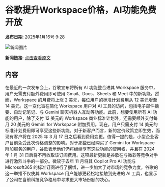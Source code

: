 # 谷歌提升Workspace价格，AI功能免费开放

**发布日期**: 2025年1月16号 9:28

![新闻图片](https://pic.chinaz.com/picmap/201811151621143997_48.jpg)

**新闻链接**: [点击查看原文](https://www.aibase.com/zh/news/14752)

## 内容

在最近的一次发布会上，谷歌宣布将所有 AI 功能整合进其 Workspace 服务中，用户无需支付额外费用即可使用 Gmail、Docs、Sheets 和 Meet 中的新功能。然而，Workspace 的月费将上涨 2 美元，每位用户的标准计划费用从 12 美元增至 14 美元。这一变化旨在简化 Workspace 用户对 AI 工具的访问，包括电子邮件摘要、自动记笔记、与 Gemini 聊天机器人互动等功能。此前，想要使用所有 AI 功能的用户，除了支付 12 美元的 Workspace 商业标准计划外，还需要额外支付每月 20 美元的 Gemini for Workspace 附加费用。现在，用户只需支付 14 美元的标准计划费用即可享受这些新功能。对于新客户而言，新的定价政策立即生效，而现有客户将在 2025 年 3 月 17 日之后看到费用变更。值得一提的是，小型企业客户目前免受此次价格调整的影响。对于那些已经购买了 Gemini for Workspace 附加服务的用户，谷歌表示他们仍将继续享有这些功能的使用权，并且在 2024 年 1 月 31 日后将不再收取该订阅费用。这项最新更新是谷歌在与微软等竞争对手进行激烈斗争的一部分。微软于去年 11 月将其 Copilot Pro AI 功能与 Microsoft365 的标准订阅进行了捆绑，进一步加大了对市场的竞争力度。谷歌的这一举措不仅使其 Workspace 用户能够更轻松地接触到先进的 AI 工具，也显示了公司在当前科技竞争格局中寻求更大市场份额的决心。
